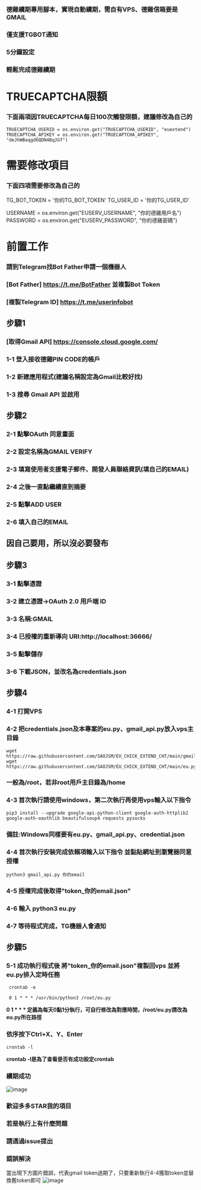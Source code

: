 ### 德雞續期專用腳本，實現自動續期，需自有VPS、德雞信箱要是GMAIL  
### 僅支援TGBOT通知  
### 5分鐘設定  
### 輕鬆完成德雞續期  
  
  
# TRUECAPTCHA限額  
### 下面兩項因TRUECAPTCHA每日100次觸發限額，建議修改為自己的
    TRUECAPTCHA_USERID = os.environ.get("TRUECAPTCHA_USERID", "euextend")
    TRUECAPTCHA_APIKEY = os.environ.get("TRUECAPTCHA_APIKEY", "deJhWBaqgd6QDN4BqJGf")
    
# 需要修改項目  
### 下面四項需要修改為自己的
TG_BOT_TOKEN = '你的TG_BOT_TOKEN'
TG_USER_ID = '你的TG_USER_ID'

USERNAME = os.environ.get("EUSERV_USERNAME", "你的德雞用戶名")  
PASSWORD = os.environ.get("EUSERV_PASSWORD", "你的德雞密碼") 
  
  
# 前置工作  
### 請到Telegram找Bot Father申請一個機器人  
### [Bot Father] https://t.me/BotFather 並複製Bot Token  
### [複製Telegram ID] https://t.me/userinfobot

## 步驟1  
### [取得Gmail API] https://console.cloud.google.com/  
### 1-1 登入接收德雞PIN CODE的帳戶  
### 1-2 新建應用程式(建議名稱設定為Gmail比較好找)  
### 1-3 搜尋 Gmail API 並啟用  

## 步驟2  
### 2-1 點擊OAuth 同意畫面  
### 2-2 設定名稱為GMAIL VERIFY  
### 2-3 填寫使用者支援電子郵件、開發人員聯絡資訊(填自己的EMAIL)  
### 2-4 之後一直點繼續直到摘要  
### 2-5 點擊ADD USER  
### 2-6 填入自己的EMAIL  
## 因自己要用，所以沒必要發布  

## 步驟3  
### 3-1 點擊憑證  
### 3-2 建立憑證→OAuth 2.0 用戶端 ID  
### 3-3 名稱:GMAIL  
### 3-4 已授權的重新導向 URI:http://localhost:36666/  
### 3-5 點擊儲存  
### 3-6 下載JSON，並改名為credentials.json  

## 步驟4  
### 4-1 打開VPS  
### 4-2 把credentials.json及本專案的eu.py、gmail_api.py放入vps主目錄
    wget https://raw.githubusercontent.com/SAOJSM/EU_CHICK_EXTEND_CHT/main/gmail_api.py
    wget https://raw.githubusercontent.com/SAOJSM/EU_CHICK_EXTEND_CHT/main/eu.py
### 一般為/root，若非root用戶主目錄為/home   
### 4-3  首次執行請使用windows，第二次執行再使用vps輸入以下指令
    pip3 install --upgrade google-api-python-client google-auth-httplib2 google-auth-oauthlib beautifulsoup4 requests pysocks 
### 備註:Windows同樣要有eu.py、gmail_api.py、credential.json
### 4-4 首次執行安裝完成依賴項輸入以下指令 並黏貼網址到瀏覽器同意授權  
    python3 gmail_api.py 你的email  
### 4-5 授權完成後取得"token_你的email.json"
### 4-6 輸入 python3 eu.py  
### 4-7 等待程式完成，TG機器人會通知  
  
## 步驟5  
### 5-1 成功執行程式後 將"token_你的email.json"複製回vps 並將eu.py排入定時任務  
     crontab -e  
  
     0 1 * * * /usr/bin/python3 /root/eu.py  
**0 1 * * * 定義為每天0點1分執行，可自行修改為對應時間，/root/eu.py請改為eu.py所在路徑**  
  
### 依序按下Ctrl+X、Y、Enter  

    crontab -l  
    
**crontab -l是為了查看是否有成功設定crontab**  
  
### 續期成功
![image](https://github.com/SAOJSM/EU_CHICK_EXTEND_CHT/blob/main/%E7%BA%8C%E6%9C%9F%E6%88%90%E5%8A%9FTG%E9%80%9A%E7%9F%A5.png)
  
### 歡迎多多STAR我的項目  
### 若是執行上有什麼問題  
### 請透過issue提出

### 錯誤解決
當出現下方圖片錯誤，代表gmail token過期了，只要重新執行4-4獲取token並替換舊token即可
![image](https://github.com/SAOJSM/EU_CHICK_EXTEND_CHT/blob/main/%E7%99%BB%E5%85%A5%E5%A4%B1%E6%95%97.jpg)
